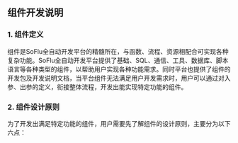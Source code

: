 ## 组件开发说明

### 1. 组件定义
组件是SoFlu全自动开发平台的精髓所在，与函数、流程、资源相配合可实现各种复杂功能。SoFlu全自动开发平台提供了基础、SQL、通信、工具、数据库、脚本语言等各种类型的组件，以帮助用户实现各种功能需求。同时平台也提供了组件的开发包及开发说明文档，当平台组件无法满足用户开发需求时，用户可以通过对入参、出参的定义，衔接整体流程，开发出能实现特定功能的组件。

### 2. 组件设计原则
为了开发出满足特定功能的组件，用户需要先了解组件的设计原则，主要分为以下六点：
